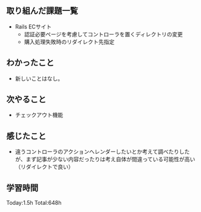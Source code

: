## 取り組んだ課題一覧
- Rails ECサイト
  - 認証必要ページを考慮してコントローラを置くディレクトリの変更
  - 購入処理失敗時のリダイレクト先指定
  
## わかったこと
- 新しいことはなし。

## 次やること
- チェックアウト機能
  
## 感じたこと
- 違うコントローラのアクションへレンダーしたいとか考えて調べたりしたが、まず記事が少ない内容だったりは考え自体が間違っている可能性が高い（リダイレクトで良い）
  
## 学習時間
Today:1.5h
Total:648h
